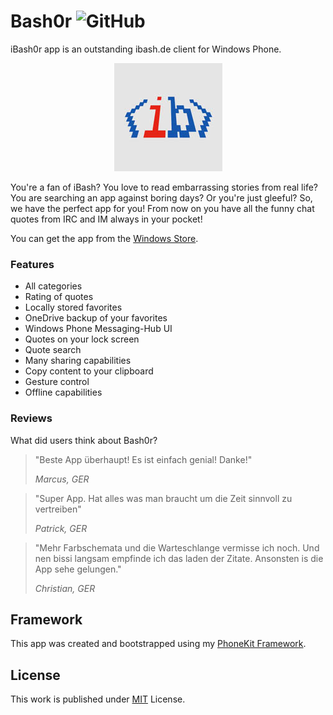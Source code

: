 # Bash0r ![GitHub](https://img.shields.io/github/license/b3nk4n/ibash0r-app)

iBash0r app is an outstanding ibash.de client for Windows Phone.

<p align="center">
    <img alt="App Logo" src="Bash.App/Assets/ibash0r.jpg">
</p>

You're a fan of iBash? You love to read embarrassing stories from real life? You are searching an app against boring days? Or you're just gleeful? So, we have the perfect app for you! From now on you have all the funny chat quotes from IRC and IM always in your pocket!

You can get the app from the [Windows Store](http://www.windowsphone.com/s?appid=b675d567-37e8-493d-a181-7f3fcc505ec4).

### Features
- All categories
- Rating of quotes
- Locally stored favorites
- OneDrive backup of your favorites
- Windows Phone Messaging-Hub UI
- Quotes on your lock screen
- Quote search
- Many sharing capabilities
- Copy content to your clipboard
- Gesture control
- Offline capabilities

### Reviews

What did users think about Bash0r?

> "Beste App überhaupt! Es ist einfach genial! Danke!"
>
> _Marcus, GER_

> "Super App. Hat alles was man braucht um die Zeit sinnvoll zu vertreiben"
>
> _Patrick, GER_

> "Mehr Farbschemata und die Warteschlange vermisse ich noch. Und nen bissi langsam empfinde ich das laden der Zitate. Ansonsten is die App sehe gelungen."
>
> _Christian, GER_

## Framework

This app was created and bootstrapped using my [PhoneKit Framework](https://github.com/b3nk4n/phonekit.framework).

## License

This work is published under [MIT][mit] License.

[mit]: https://github.com/b3nk4n/ibash0r-app/blob/main/LICENSE